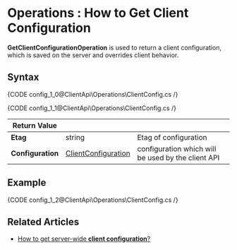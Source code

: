 ﻿# Operations : How to Get Client Configuration

**GetClientConfigurationOperation** is used to return a client configuration, which is saved on the server and overrides client behavior. 

## Syntax

{CODE config_1_0@ClientApi\Operations\ClientConfig.cs /}

{CODE config_1_1@ClientApi\Operations\ClientConfig.cs /}

| Return Value | | |
| ------------- | ----- | ---- |
| **Etag** | string | Etag of configuration |
| **Configuration** | [ClientConfiguration](../../../glossary/ClientConfiguration) | configuration which will be used by the client API |

## Example

{CODE config_1_2@ClientApi\Operations\ClientConfig.cs /}

## Related Articles

- [How to get server-wide **client configuration**?](../../../client-api/operations/server/get-serverwide-client-configuration-operation)
